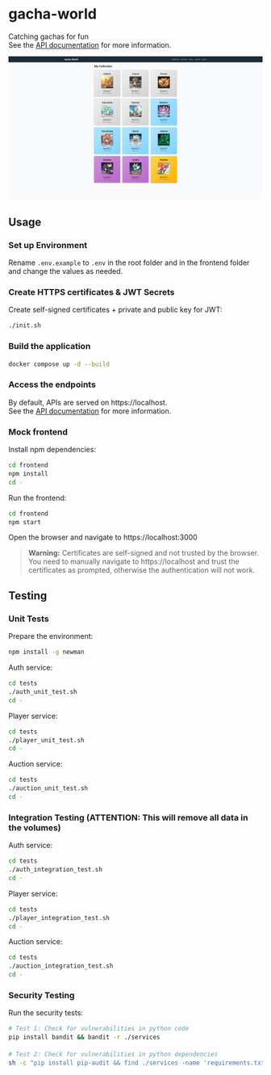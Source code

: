 # gacha-world

Catching gachas for fun  
See the [API documentation](docs/README.md) for more information.

![Frontend](docs/images/frontend_showcase.png)

## Usage

### Set up Environment

Rename `.env.example` to `.env` in the root folder and in the frontend folder and change the values as needed.

### Create HTTPS certificates & JWT Secrets

Create self-signed certificates + private and public key for JWT:

```bash
./init.sh
```

### Build the application

```bash
docker compose up -d --build
```

### Access the endpoints

By default, APIs are served on https://localhost.  
See the [API documentation](docs/README.md) for more information.

### Mock frontend

Install npm dependencies:

```bash
cd frontend
npm install
cd -
```

Run the frontend:

```bash
cd frontend
npm start
```

Open the browser and navigate to https://localhost:3000

> **Warning:** Certificates are self-signed and not trusted by the browser. You need to manually navigate to https://localhost and trust the certificates as prompted, otherwise the authentication will not work.

## Testing

### Unit Tests

Prepare the environment:

```bash
npm install -g newman
```

Auth service:

```bash
cd tests
./auth_unit_test.sh
cd -
```

Player service:

```bash
cd tests
./player_unit_test.sh
cd -
```

Auction service:

```bash
cd tests
./auction_unit_test.sh
cd -
```

### Integration Testing (ATTENTION: This will remove all data in the volumes)

Auth service:

```bash
cd tests
./auth_integration_test.sh
cd -
```

Player service:

```bash
cd tests
./player_integration_test.sh
cd -
```

Auction service:

```bash
cd tests
./auction_integration_test.sh
cd -
```

### Security Testing

Run the security tests:

```bash
# Test 1: Check for vulnerabilities in python code
pip install bandit && bandit -r ./services

# Test 2: Check for vulnerabilities in python dependencies
sh -c "pip install pip-audit && find ./services -name 'requirements.txt' -exec pip-audit -r {} \\;"
```
